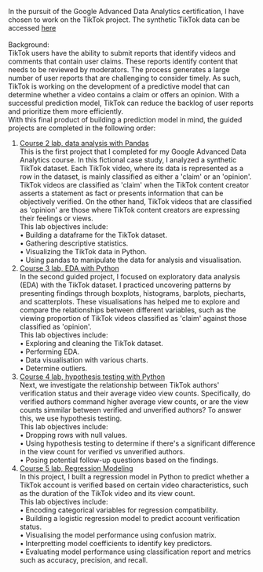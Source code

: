 In the pursuit of the Google Advanced Data Analytics certification, I have chosen to work on the TikTok project. The synthetic TikTok data can be accessed [here](https://docs.google.com/spreadsheets/d/1BTVomLOrzNRGtF4QGTwf86eVm5gOpwpE4Ai_F1NAHbo/template/preview?resourcekey=0-OGt7Jh_Vj5AcZaxwYvegpA)<br><br>
Background:<br> 
TikTok users have the ability to submit reports that identify videos and comments that contain user claims. These reports identify content that needs to be reviewed by moderators. The process generates a large number of user reports that are challenging to consider timely. As such, TikTok is working on the development of a predictive model that can determine whether a video contains a claim or offers an opinion. With a successful prediction model, TikTok can reduce the backlog of user reports and prioritize them more efficiently. <br>With this final product of building a prediction model in mind, the guided projects are completed in the following order:
1) [Course 2 lab, data analysis with Pandas](https://github.com/ZhengLonggg/Google-Advanced-Data-Analytics-Projects/blob/main/Course%202%20lab%2C%20data%20analysis%20with%20Pandas.ipynb) <br>
This is the first project that I completed for my Google Advanced Data Analytics course.  In this fictional case study, I analyzed a synthetic TikTok dataset. Each TikTok video, where its data is represented as a row in the dataset, is mainly classified as either a 'claim' or an 'opinion'. TikTok videos are classified as 'claim' when the TikTok content creator asserts a statement as fact or presents information that can be objectively verified. On the other hand, TikTok videos that are classified as 'opinion' are those where TikTok content creators are expressing their feelings or views.  
This lab objectives include:<br>
• Building a dataframe for the TikTok dataset.<br>
• Gathering descriptive statistics.<br>
• Visualizing the TikTok data in Python.<br>
• Using pandas to manipulate the data for analysis and visualisation.<br>
2) [Course 3 lab, EDA with Python](https://github.com/ZhengLonggg/Google-Advanced-Data-Analytics-Projects/blob/main/Course%203%20lab%2C%20EDA.ipynb) <br>
In the second guided project, I focused on exploratory data analysis (EDA) with the TikTok dataset. I practiced uncovering patterns by presenting findings through boxplots, histograms, barplots, piecharts, and scatterplots. These visualisations has helped me to explore and compare the relationships between different variables, such as the viewing proportion of TikTok videos classified as 'claim' against those classified as 'opinion'. <br>
This lab objectives include:<br>
• Exploring and cleaning the TikTok dataset.<br>
• Performing EDA. <br>
• Data visualisation with various charts. <br>
• Determine outliers. <br>
3) [Course 4 lab, hypothesis testing with Python](https://github.com/ZhengLonggg/Google-Advanced-Data-Analytics-Projects/blob/main/Course%204%20lab%2C%20Hypothesis%20Testing.ipynb)  <br>
Next, we investigate the relationship between TikTok authors' verification status and their average video view counts. Specifically, do verified authors command higher average view counts, or are the view counts simmilar between verified and unverified authors? To answer this, we use hypothesis testing. <br>
This lab objectives include:<br>
• Dropping rows with null values. <br>
• Using hypothesis testing to determine if there's a significant difference in the view count for verified vs unverified authors. <br>
• Posing potential follow-up questions based on the findings. <br>
3) [Course 5 lab, Regression Modeling](https://github.com/ZhengLonggg/Google-Advanced-Data-Analytics-Projects/blob/main/Course%205%20lab%2C%20Regression%20Modeling.ipynb)  <br>
In this project, I built a regression model in Python to predict whether a TikTok account is verified based on certain video characteristics, such as the duration of the TikTok video and its view count. <br>
This lab objectives include:<br>
• Encoding categorical variables for regression compatibility. <br>
• Building a logistic regression model to predict account verification status. <br>
• Visualising the model performance using confusion matrix. <br>
• Interpretting model coefficients to identify key predictors. <br>
• Evaluating model performance using classification report and metrics such as accuracy, precision, and recall. <br>
